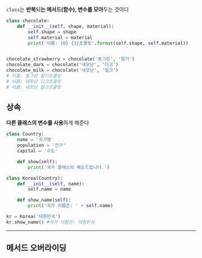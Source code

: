`class`는 **반복**되**는 메서드(함수), 변수를 모아**두는 것이다

```Python
class chocolate:
    def __init__(self, shape, material):
        self.shape = shape
        self.material = material
        print('이름: {0} {1}초콜릿'.format(self.shape, self.material))


chocolate_strawberry = chocolate('동그란', '딸기')
chocolate_dark = chocolate('네모난', '다크')
chocolate_milk = chocolate('네모난', '밀크')
# 이름: 동그란 딸기초콜릿
# 이름: 네모난 다크초콜릿
# 이름: 네모난 밀크초콜릿
```

## 상속

**다른 클래스의 변수를 사용**하게 해준다

```Python
class Country:
    name = '국가명'
    population = '인구'
    capital = '수도'

    def show(self):
        print('국가 클래스의 메소드입니다.')

class Korea(Country):
    def __init__(self, name):
        self.name = name

    def show_name(self):
        print('국가 이름은: ' + self.name)

kr = Korea('대한민국')
kr.show_name() #국가 이름은: 대한민국
```

---

## **메서드 오버라이딩**